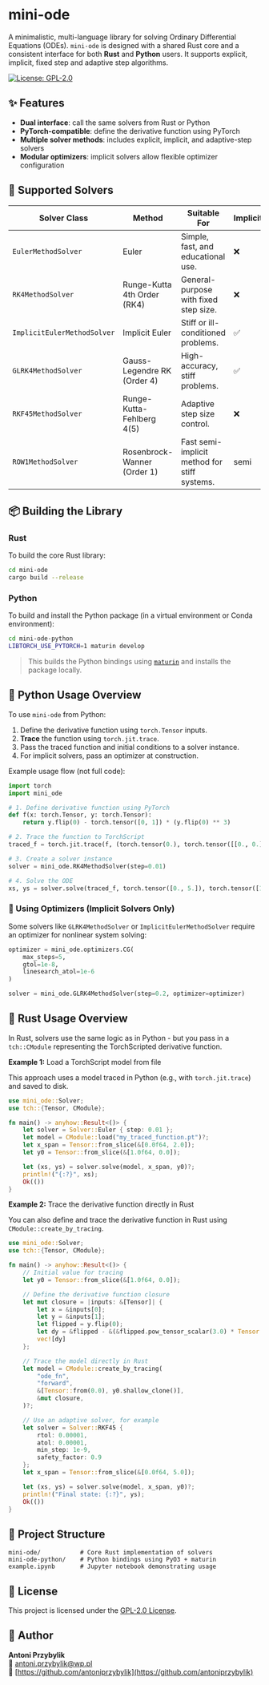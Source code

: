 # mini-ode

A minimalistic, multi-language library for solving Ordinary Differential Equations (ODEs). `mini-ode` is designed with a shared Rust core and a consistent interface for both **Rust** and **Python** users. It supports explicit, implicit, fixed step and adaptive step algorithms.

[![License: GPL-2.0](https://img.shields.io/badge/License-GPL%20v2-blue.svg)](LICENSE)

## ✨ Features

- **Dual interface**: call the same solvers from Rust or Python
- **PyTorch-compatible**: define the derivative function using PyTorch
- **Multiple solver methods**: includes explicit, implicit, and adaptive-step solvers
- **Modular optimizers**: implicit solvers allow flexible optimizer configuration

## 🧠 Supported Solvers

| Solver Class               | Method                                 | Suitable For                                 | Implicit | Adaptive Step |
|----------------------------|----------------------------------------|----------------------------------------------|----------|----------------|
| `EulerMethodSolver`        | Euler                                  | Simple, fast, and educational use.           | ❌       | ❌             |
| `RK4MethodSolver`          | Runge-Kutta 4th Order (RK4)            | General-purpose with fixed step size.        | ❌       | ❌             |
| `ImplicitEulerMethodSolver`| Implicit Euler                         | Stiff or ill-conditioned problems.           | ✅       | ❌             |
| `GLRK4MethodSolver`        | Gauss-Legendre RK (Order 4)            | High-accuracy, stiff problems.               | ✅       | ❌             |
| `RKF45MethodSolver`        | Runge-Kutta-Fehlberg 4(5)              | Adaptive step size control.                  | ❌       | ✅             |
| `ROW1MethodSolver`         | Rosenbrock-Wanner (Order 1)            | Fast semi-implicit method for stiff systems. | semi  | ❌             |

## 📦 Building the Library

### Rust

To build the core Rust library:

```bash
cd mini-ode
cargo build --release
```

### Python

To build and install the Python package (in a virtual environment or Conda environment):

```bash
cd mini-ode-python
LIBTORCH_USE_PYTORCH=1 maturin develop
```

> This builds the Python bindings using [`maturin`](https://github.com/PyO3/maturin) and installs the package locally.

## 🐍 Python Usage Overview

To use `mini-ode` from Python:

1. Define the derivative function using `torch.Tensor` inputs.
2. **Trace** the function using `torch.jit.trace`.
3. Pass the traced function and initial conditions to a solver instance.
4. For implicit solvers, pass an optimizer at construction.

Example usage flow (not full code):

```python
import torch
import mini_ode

# 1. Define derivative function using PyTorch
def f(x: torch.Tensor, y: torch.Tensor):
    return y.flip(0) - torch.tensor([0, 1]) * (y.flip(0) ** 3)

# 2. Trace the function to TorchScript
traced_f = torch.jit.trace(f, (torch.tensor(0.), torch.tensor([[0., 0.]])))

# 3. Create a solver instance
solver = mini_ode.RK4MethodSolver(step=0.01)

# 4. Solve the ODE
xs, ys = solver.solve(traced_f, torch.tensor([0., 5.]), torch.tensor([1.0, 0.0]))
```

### 🔧 Using Optimizers (Implicit Solvers Only)

Some solvers like `GLRK4MethodSolver` or `ImplicitEulerMethodSolver` require an optimizer for nonlinear system solving:

```python
optimizer = mini_ode.optimizers.CG(
    max_steps=5,
    gtol=1e-8,
    linesearch_atol=1e-6
)

solver = mini_ode.GLRK4MethodSolver(step=0.2, optimizer=optimizer)
```

## 🦀 Rust Usage Overview

In Rust, solvers use the same logic as in Python - but you pass in a `tch::CModule` representing the TorchScripted derivative function.

**Example 1:** Load a TorchScript model from file

This approach uses a model traced in Python (e.g., with `torch.jit.trace`) and saved to disk.

```rust
use mini_ode::Solver;
use tch::{Tensor, CModule};

fn main() -> anyhow::Result<()> {
    let solver = Solver::Euler { step: 0.01 };
    let model = CModule::load("my_traced_function.pt")?;
    let x_span = Tensor::from_slice(&[0.0f64, 2.0]);
    let y0 = Tensor::from_slice(&[1.0f64, 0.0]);

    let (xs, ys) = solver.solve(model, x_span, y0)?;
    println!("{:?}", xs);
    Ok(())
}
```

**Example 2:** Trace the derivative function directly in Rust

You can also define and trace the derivative function in Rust using `CModule::create_by_tracing`.

```rust
use mini_ode::Solver;
use tch::{Tensor, CModule};

fn main() -> anyhow::Result<()> {
    // Initial value for tracing
    let y0 = Tensor::from_slice(&[1.0f64, 0.0]);

    // Define the derivative function closure
    let mut closure = |inputs: &[Tensor]| {
        let x = &inputs[0];
        let y = &inputs[1];
        let flipped = y.flip(0);
        let dy = &flipped - &(&flipped.pow_tensor_scalar(3.0) * Tensor::from_slice(&[0.0, 1.0]));
        vec![dy]
    };

    // Trace the model directly in Rust
    let model = CModule::create_by_tracing(
        "ode_fn",
        "forward",
        &[Tensor::from(0.0), y0.shallow_clone()],
        &mut closure,
    )?;

    // Use an adaptive solver, for example
    let solver = Solver::RKF45 {
        rtol: 0.00001,
        atol: 0.00001,
        min_step: 1e-9,
        safety_factor: 0.9
    };
    let x_span = Tensor::from_slice(&[0.0f64, 5.0]);

    let (xs, ys) = solver.solve(model, x_span, y0)?;
    println!("Final state: {:?}", ys);
    Ok(())
}
```

## 📁 Project Structure

```
mini-ode/           # Core Rust implementation of solvers
mini-ode-python/    # Python bindings using PyO3 + maturin
example.ipynb       # Jupyter notebook demonstrating usage
```

## 📄 License

This project is licensed under the [GPL-2.0 License](LICENSE).

## 👤 Author

**Antoni Przybylik**  
📧 [antoni.przybylik@wp.pl](mailto:antoni.przybylik@wp.pl)  
🔗 [https://github.com/antoniprzybylik](https://github.com/antoniprzybylik)
